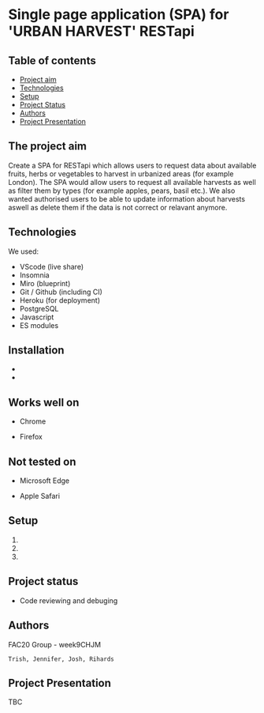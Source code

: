 # Single page application (SPA) for 'URBAN HARVEST' RESTapi

## Table of contents
* [Project aim](#The-projects-aim)
* [Technologies](#Technologies)
* [Setup](#setup)
* [Project Status](#Project-status)
* [Authors](#Authors)
* [Project Presentation](#Project-presentation)


## The project aim

Create a SPA for RESTapi which allows users to request data about available fruits, herbs or vegetables to harvest in urbanized areas (for example London).
The SPA would allow users to request all available harvests as well as filter them by types (for example apples, pears, basil etc.).
We also wanted authorised users to be able to update information about harvests aswell as delete them if the data is not correct or relavant anymore.

## Technologies

We used: 

- VScode (live share)
- Insomnia
- Miro (blueprint)
- Git / Github (including CI)
- Heroku (for deployment)
- PostgreSQL
- Javascript
- ES modules

## Installation
 
 - 
 - 
 
## Works well on

- Chrome

- Firefox

## Not tested on

- Microsoft Edge

- Apple Safari

## Setup

1.
2.
3.

## Project status

- Code reviewing and debuging

## Authors
  
  FAC20 Group - week9CHJM

	Trish, Jennifer, Josh, Rihards
	
## Project Presentation

TBC


